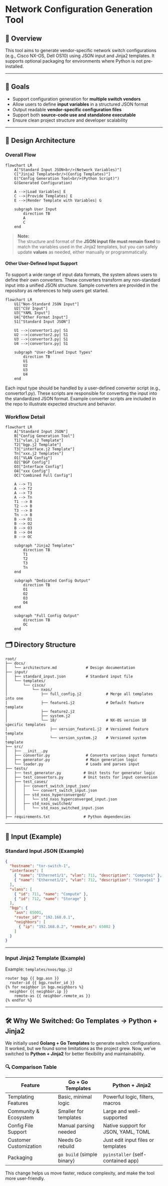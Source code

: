 
# Network Configuration Generation Tool

## 📘 Overview

This tool aims to generate vendor-specific network switch configurations (e.g., Cisco NX-OS, Dell OS10) using JSON input and Jinja2 templates. It supports optional packaging for environments where Python is not pre-installed.

---

## 🎯 Goals

- Support configuration generation for **multiple switch vendors**
- Allow users to define **input variables** in a structured JSON format
- Output readable **vendor-specific configuration files**
- Support both **source-code use and standalone executable**
- Ensure clean project structure and developer scalability

---

## 🧱 Design Architecture

### Overall Flow
```mermaid
flowchart LR
    A["Standard Input JSON<br/>(Network Variables)"]
    C["Jinja2 Template<br/>(Config Templates)"]
    E("Config Generation Tool<br/>(Python Script)")
    G(Generated Configuration)

    A -->|Load Variables| E
    C -->|Provide Templates| E
    E -->|Render Template with Variables| G

    subgraph User Input
        direction TB
        A
        C
    end
```

> **Note:**  
> The structure and format of the **JSON input file must remain fixed** to match the variables used in the Jinja2 templates, but you can safely update **values** as needed, either manually or programmatically.

#### Other User-Defined Input Support

To support a wide range of input data formats, the system allows users to define their own converters. These converters transform any non-standard input into a unified JSON structure. Sample converters are provided in the repository as references to help users get started.

```mermaid
flowchart LR
    U1["Non-Standard JSON Input"]
    U2["CSV Input"]
    U3["YAML Input"]
    U4["Other Format Input"]
    S1["Standard Input JSON"]

    U1 -->|convertor1.py| S1
    U2 -->|convertor2.py| S1
    U3 -->|convertor3.py| S1
    U4 -->|convertorx.py| S1

    subgraph "User-Defined Input Types"
        direction TB
        U1
        U2
        U3
        U4
    end

```
Each input type should be handled by a user-defined converter script (e.g., convertor1.py). These scripts are responsible for converting the input into the standardized JSON format. Example converter scripts are included in the repo to illustrate expected structure and behavior.


### Workflow Detail
```mermaid
flowchart LR
    A["Standard Input JSON"]
    B["Config Generation Tool"]
    T1["vlan.j2 Template"]
    T2["bgp.j2 Template"]
    T3["interface.j2 Template"]
    Tn["xxx.j2 Templates"]
    O1["VLAN Config"]
    O2["BGP Config"]
    O3["Interface Config"]
    O4["xxx Config"]
    OC["Combined Full Config"]

    A --> T1
    A --> T2
    A --> T3
    A --> Tn
    T1 --> B
    T2 --> B
    T3 --> B
    Tn --> B
    B --> O1
    B --> O2
    B --> O3
    B --> O4
    B --> OC

    subgraph "Jinja2 Templates"
        direction TB
        T1
        T2
        T3
        Tn
    end

    subgraph "Dedicated Config Output"
        direction TB
        O1
        O2
        O3
        O4
    end

    subgraph "Full Config Output"
        direction TB
        OC
    end
```


## 🗂️ Directory Structure

```plaintext
root/
├── docs/
│   └── architecture.md             # Design documentation
├── input/
│   ├── standard_input.json         # Standard input file
│   └── templates/
│       └── cisco/
│           └── nxos/
│               ├── full_config.j2           # Merge all templates into one
│               ├── feature1.j2              # Default feature template
│               ├── feature2.j2
│               ├── system.j2
│               └── 10/                      # NX-OS version 10 specific templates
│                   ├── version_feature1.j2  # Versioned feature template
│                   └── version_system.j2    # Versioned system template
├── src/
│   ├── __init__.py
│   ├── convertor.py                # Converts various input formats
│   ├── generator.py                # Main generation logic
│   └── loader.py                   # Loads and parses input
├── tests/
│   ├── test_generator.py          # Unit tests for generator logic
│   ├── test_convertors.py         # Unit tests for input conversion
│   ├── test_cases/
│   │   ├── convert_switch_input_json/
│   │   │   └── convert_switch_input.json
│   │   ├── std_nxos_hyperconverged/
│   │   │   └── std_nxos_hyperconverged_input.json
│   │   ├── std_nxos_switched/
│   │   │   └── std_nxos_switched_input.json
│   │
├── requirements.txt               # Python dependencies

```

---

## 🔧 Input (Example)

### Standard Input JSON (Example)
```json
{
  "hostname": "tor-switch-1",
  "interfaces": [
    { "name": "Ethernet1/1", "vlan": 711, "description": "Compute1" },
    { "name": "Ethernet1/2", "vlan": 712, "description": "Storage1" }
  ],
  "vlans": [
    { "id": 711, "name": "Compute" },
    { "id": 712, "name": "Storage" }
  ],
  "bgp": {
    "asn": 65001,
    "router_id": "192.168.0.1",
    "neighbors": [
      { "ip": "192.168.0.2", "remote_as": 65002 }
    ]
  }
}
```

---

### Input Jinja2 Template (Example)

Example: `templates/nxos/bgp.j2`

```jinja2
router bgp {{ bgp.asn }}
  router-id {{ bgp.router_id }}
{% for neighbor in bgp.neighbors %}
  neighbor {{ neighbor.ip }}
    remote-as {{ neighbor.remote_as }}
{% endfor %}
```

---


## 🛠️ Why We Switched: Go Templates → Python + Jinja2

We initially used **Golang + Go Templates** to generate switch configurations. It worked, but we found some limitations as the project grew. Now, we’ve switched to **Python + Jinja2** for better flexibility and maintainability.

### 🔍 Comparison Table

| Feature                        | Go + Go Templates                   | Python + Jinja2                         |
|-------------------------------|-------------------------------------|-----------------------------------------|
| Templating Features           | Basic, minimal logic                | Powerful logic, filters, macros         |
| Community & Ecosystem         | Smaller for templates               | Large and well-supported                |
| Config File Support           | Manual parsing needed               | Native support for JSON, YAML, TOML     |
| Customer Customization        | Needs Go rebuild                    | Just edit input files or templates      |
| Packaging                     | `go build` (simple binary)          | `pyinstaller` (self-contained app)      |


This change helps us move faster, reduce complexity, and make the tool more user-friendly.

